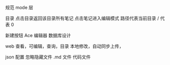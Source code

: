 
规范 mode 层

目录
点击目录返回该目录所有笔记
点击笔记进入编辑模式
路径代表当前目录 / 代表 0


新建按钮
Ace 编辑器
数据库设计

web 查看，可编辑，查询，目录
本地修改，自动同步上传，

json 配置
忽略隐藏文件
.md 文件
代码文件



